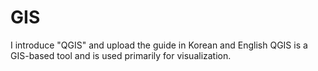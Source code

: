 # GIS
I introduce "QGIS" and upload the guide in Korean and English
QGIS is a GIS-based tool and is used primarily for visualization.
